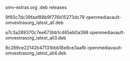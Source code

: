 omv-extras.org .deb releases

9f60c7dc39faaf88b9f776b15273dc79  openmediavault-omvextrasorg_latest_all.deb

a7c3a289370c7ee673bb1c465eb0a398  openmediavault-omvextrasorg_latest_all3.deb

8c289ce22142b47131bbb18e8ce3aafb  openmediavault-omvextrasorg_latest_all4.deb
